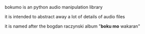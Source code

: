 bokumo is an python audio manipulation library

it is intended to abstract away a lot of details of audio files

it is named after the bogdan raczynski album "**boku mo** wakaran"